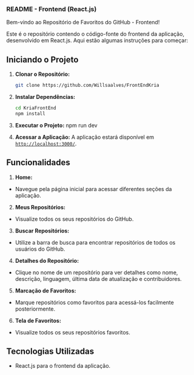 ### README - Frontend (React.js)

Bem-vindo ao Repositório de Favoritos do GitHub - Frontend!

Este é o repositório contendo o código-fonte do frontend da aplicação, desenvolvido em React.js. Aqui estão algumas instruções para começar:

## Iniciando o Projeto

1. **Clonar o Repositório:**
    ```bash
    git clone https://github.com/Willsaalves/FrontEndKria
    ```
2. **Instalar Dependências:**
    ```bash
    cd KriaFrontEnd
    npm install
    ```
3. **Executar o Projeto:**
    npm run dev


4. **Acessar a Aplicação:**
A aplicação estará disponível em [`http://localhost:3000/`](http://localhost:3000/).

## Funcionalidades

1. **Home:**
- Navegue pela página inicial para acessar diferentes seções da aplicação.

2. **Meus Repositórios:**
- Visualize todos os seus repositórios do GitHub.

3. **Buscar Repositórios:**
- Utilize a barra de busca para encontrar repositórios de todos os usuários do GitHub.

4. **Detalhes do Repositório:**
- Clique no nome de um repositório para ver detalhes como nome, descrição, linguagem, última data de atualização e contribuidores.

5. **Marcação de Favoritos:**
- Marque repositórios como favoritos para acessá-los facilmente posteriormente.

6. **Tela de Favoritos:**
- Visualize todos os seus repositórios favoritos.

## Tecnologias Utilizadas

- React.js para o frontend da aplicação.




